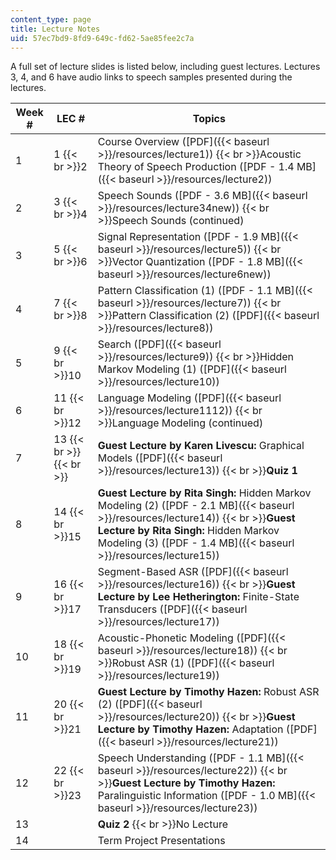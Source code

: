 ```yaml
---
content_type: page
title: Lecture Notes
uid: 57ec7bd9-8fd9-649c-fd62-5ae85fee2c7a
---
```


A full set of lecture slides is listed below, including guest lectures. Lectures 3, 4, and 6 have audio links to speech samples presented during the lectures.

| Week # | LEC # | Topics |
| --- | --- | --- |
| 1 | 1  {{< br >}}2 | Course Overview ([PDF]({{< baseurl >}}/resources/lecture1))  {{< br >}}Acoustic Theory of Speech Production ([PDF - 1.4 MB]({{< baseurl >}}/resources/lecture2)) |
| 2 | 3  {{< br >}}4 | Speech Sounds ([PDF - 3.6 MB]({{< baseurl >}}/resources/lecture34new))  {{< br >}}Speech Sounds (continued) |
| 3 | 5  {{< br >}}6 | Signal Representation ([PDF - 1.9 MB]({{< baseurl >}}/resources/lecture5))  {{< br >}}Vector Quantization ([PDF - 1.8 MB]({{< baseurl >}}/resources/lecture6new)) |
| 4 | 7  {{< br >}}8 | Pattern Classification (1) ([PDF - 1.1 MB]({{< baseurl >}}/resources/lecture7))  {{< br >}}Pattern Classification (2) ([PDF]({{< baseurl >}}/resources/lecture8)) |
| 5 | 9  {{< br >}}10 | Search ([PDF]({{< baseurl >}}/resources/lecture9))  {{< br >}}Hidden Markov Modeling (1) ([PDF]({{< baseurl >}}/resources/lecture10)) |
| 6 | 11  {{< br >}}12 | Language Modeling ([PDF]({{< baseurl >}}/resources/lecture1112))  {{< br >}}Language Modeling (continued) |
| 7 | 13  {{< br >}}  {{< br >}}  | **Guest Lecture by Karen Livescu:** Graphical Models ([PDF]({{< baseurl >}}/resources/lecture13))  {{< br >}}**Quiz 1** |
| 8 | 14  {{< br >}}15 | **Guest Lecture by Rita Singh:** Hidden Markov Modeling (2) ([PDF - 2.1 MB]({{< baseurl >}}/resources/lecture14))  {{< br >}}**Guest Lecture by Rita Singh:** Hidden Markov Modeling (3) ([PDF - 1.4 MB]({{< baseurl >}}/resources/lecture15)) |
| 9 | 16  {{< br >}}17 | Segment-Based ASR ([PDF]({{< baseurl >}}/resources/lecture16))  {{< br >}}**Guest Lecture by Lee Hetherington:** Finite-State Transducers ([PDF]({{< baseurl >}}/resources/lecture17)) |
| 10 | 18  {{< br >}}19 | Acoustic-Phonetic Modeling ([PDF]({{< baseurl >}}/resources/lecture18))  {{< br >}}Robust ASR (1) ([PDF]({{< baseurl >}}/resources/lecture19)) |
| 11 | 20  {{< br >}}21 | **Guest Lecture by Timothy Hazen:** Robust ASR (2) ([PDF]({{< baseurl >}}/resources/lecture20))  {{< br >}}**Guest Lecture by Timothy Hazen:** Adaptation ([PDF]({{< baseurl >}}/resources/lecture21)) |
| 12 | 22  {{< br >}}23 | Speech Understanding ([PDF - 1.1 MB]({{< baseurl >}}/resources/lecture22))  {{< br >}}**Guest Lecture by Timothy Hazen:** Paralinguistic Information ([PDF - 1.0 MB]({{< baseurl >}}/resources/lecture23)) |
| 13 | &nbsp; | **Quiz 2**  {{< br >}}No Lecture |
| 14 | &nbsp; | Term Project Presentations